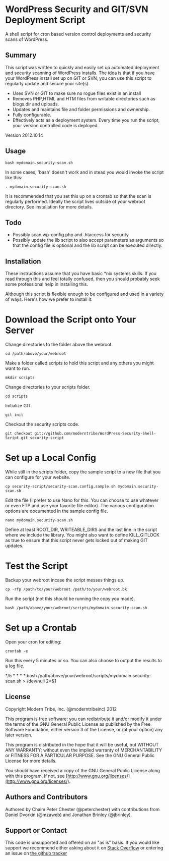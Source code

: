 # WordPress Security and GIT/SVN Deployment Script

A shell script for cron based version control deployments and security scans of WordPress.

## Summary

This script was written to quickly and easily set up automated deployment and security scanning of WordPress installs. The idea is that if you have your WordPress install set up on GIT or SVN, you can use this script to regularly update and secure your site(s).

* Uses SVN or GIT to make sure no rogue files exist in an install
* Removes PHP,HTML and HTM files from writable directories such as blogs.dir and uploads.
* Updates and maintains file and folder permissions and ownership.
* Fully configurable.
* Effectively acts as a deployment system. Every time you run the script, your version controlled code is deployed.

Version 2012.10.14

## Usage

`bash mydomain.security-scan.sh`

In some cases, 'bash' doesn't work and in stead you would invoke the script like this:

`. mydomain.security-scan.sh`

It is recommended that you set this up on a crontab so that the scan is regularly performed. Ideally the script lives outside of your webroot directory. See installation for more details.

## Todo

* Possibly scan wp-config.php and .htaccess for security
* Possibly update the lib script to also accept parameters as arguments so that the config file is optional and the lib script can be executed directly.

## Installation

These instructions assume that you have basic *nix systems skills. If you read through this and feel totally confused, then you should probably seek some professional help in installing this.

Although this script is flexible enough to be configured and used in a variety of ways. Here's how we prefer to install it:

# Download the Script onto Your Server

Change directories to the folder above the webroot.

`cd /path/above/your/webroot`

Make a folder called scripts to hold this script and any others you might want to run.

`mkdir scripts`

Change directories to your scripts folder.

`cd scripts`

Initialize GIT.

`git init`

Checkout the security scripts code.

`git checkout git://github.com/moderntribe/WordPress-Security-Shell-Script.git security-script`

# Set up a Local Config

While still in the scripts folder, copy the sample script to a new file that you can configure for your website.

`cp security-script/security-scan.config.sample.sh mydomain.security-scan.sh`

Edit the file (I prefer to use Nano for this. You can choose to use whatever or even FTP and use your favorite file editor). The various configuration options are documented in the sample config file.

`nano mydomain.security-scan.sh`

Define at least ROOT_DIR, WRITEABLE_DIRS and the last line in the script where we include the library. You might also want to define KILL_GITLOCK as true to ensure that this script never gets locked out of making GIT updates.

# Test the Script

Backup your webroot incase the script messes things up.

`cp -rfp /path/to/your/webroot /path/to/your/webroot.bk`

Run the script (not this should be running the copy you made).

`bash /path/above/your/webroot/scripts/mydomain.security-scan.sh`

# Set up a Crontab

Open your cron for editing:

`crontab -e`

Run this every 5 minutes or so. You can also choose to output the results to a log file.

*/5 * * * * bash /path/above/your/webroot/scripts/mydomain.security-scan.sh > /dev/null 2>&1

## License

Copyright Modern Tribe, Inc. (@moderntribeinc) 2012

This program is free software: you can redistribute it and/or modify it under the terms of the GNU General Public License as published by the Free Software Foundation, either version 3 of the License, or (at your option) any later version.

This program is distributed in the hope that it will be useful, but WITHOUT ANY WARRANTY; without even the implied warranty of MERCHANTABILITY or FITNESS FOR A PARTICULAR PURPOSE.  See the GNU General Public License for more details.

You should have received a copy of the GNU General Public License along with this program.  If not, see [http://www.gnu.org/licenses/](http://www.gnu.org/licenses/).

## Authors and Contributors

Authored by Chaim Peter Chester (@peterchester) with contributions from Daniel Dvorkin (@mzaweb) and Jonathan Brinley (@jbrinley).

## Support or Contact

This code is unsupported and offered on an "as is" basis. If you would like support we recommend either asking about it on [Stack Overflow](http://stackoverflow.com/search?q=wordpress+security+scan) or entering an issue on [the github tracker](https://github.com/moderntribe/WordPress-Security-Shell-Script/issues)